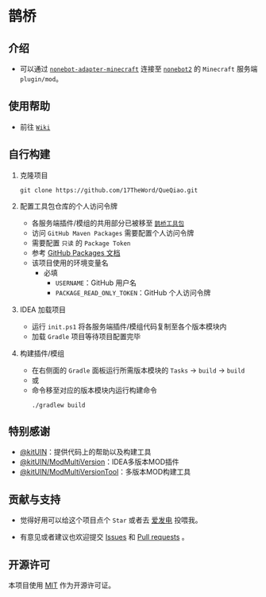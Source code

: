 # 鹊桥

## 介绍

- 可以通过 [`nonebot-adapter-minecraft`](https://github.com/17TheWord/nonebot-adapter-minecraft)
  连接至 [`nonebot2`](https://github.com/nonebot/nonebot2) 的 `Minecraft` 服务端 `plugin/mod`。

## 使用帮助

- 前往 [`Wiki`](https://github.com/17TheWord/QueQiao/wiki)

## 自行构建

1. 克隆项目

    ```shell
    git clone https://github.com/17TheWord/QueQiao.git
    ```

2. 配置工具包仓库的个人访问令牌

    - 各服务端插件/模组的共用部分已被移至 [`鹊桥工具包`](https://github.com/17TheWord/QueQiaoTool)
    - 访问 `GitHub Maven Packages` 需要配置个人访问令牌
    - 需要配置 `只读` 的 `Package Token`
    - 参考 [GitHub Packages 文档](https://docs.github.com/zh/packages/working-with-a-github-packages-registry/working-with-the-gradle-registry#%E5%90%91-github-packages-%E9%AA%8C%E8%AF%81)
    - 该项目使用的环境变量名
        - 必填
            - `USERNAME`：GitHub 用户名
            - `PACKAGE_READ_ONLY_TOKEN`：GitHub 个人访问令牌

3. IDEA 加载项目
    - 运行 `init.ps1` 将各服务端插件/模组代码复制至各个版本模块内
    - 加载 `Gradle` 项目等待项目配置完毕

4. 构建插件/模组
    - 在右侧面的 `Gradle` 面板运行所需版本模块的 `Tasks` -> `build` -> `build`
    - 或
    - 命令移至对应的版本模块内运行构建命令
      ```shell
      ./gradlew build
      ```

## 特别感谢

- [@kitUIN](https://github.com/kitUIN)：提供代码上的帮助以及构建工具
- [@kitUIN/ModMultiVersion](https://github.com/kitUIN/ModMultiVersion)：IDEA多版本MOD插件
- [@kitUIN/ModMultiVersionTool](https://github.com/kitUIN/ModMultiVersionTool)：多版本MOD构建工具

## 贡献与支持

- 觉得好用可以给这个项目点个 `Star` 或者去 [爱发电](https://afdian.com/a/17TheWord) 投喂我。

- 有意见或者建议也欢迎提交 [Issues](https://github.com/17TheWord/QueQiao/issues)
  和 [Pull requests](https://github.com/17TheWord/QueQiao/pulls) 。

## 开源许可

本项目使用 [MIT](./LICENSE) 作为开源许可证。
